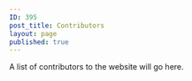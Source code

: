 ```yaml
---
ID: 395
post_title: Contributors
layout: page
published: true
---
```

A list of contributors to the website will go here.